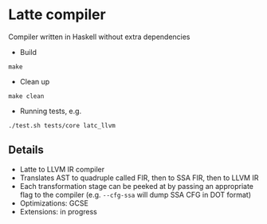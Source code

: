 # Latte compiler
Compiler written in Haskell without extra dependencies

* Build
```
make
```
* Clean up
```
make clean
```
* Running tests, e.g.
```
./test.sh tests/core latc_llvm
```

## Details

* Latte to LLVM IR compiler
* Translates AST to quadruple called FIR, then to SSA FIR, then to LLVM IR
* Each transformation stage can be peeked at by passing an appropriate flag to
  the compiler (e.g. `--cfg-ssa` will dump SSA CFG in DOT format)
* Optimizations: GCSE
* Extensions: in progress
